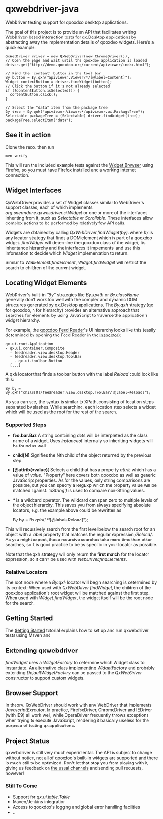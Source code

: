 # qxwebdriver-java

WebDriver testing support for qooxdoo desktop applications.

The goal of this project is to provide an API that facilitates writing [WebDriver](http://seleniumhq.org/docs/03_webdriver.html)-based interaction tests for [qx.Desktop applications](http://manual.qooxdoo.org/current/pages/desktop.html) by abstracting away the implementation details of qooxdoo widgets. Here's a quick example:

    QxWebDriver driver = new QxWebDriver(new ChromeDriver());
    // Open the page and wait until the qooxdoo application is loaded
    driver.get("http://demo.qooxdoo.org/current/apiviewer/index.html");

    // Find the 'content' button in the tool bar
    By button = By.qxh("apiviewer.Viewer/*/[@label=Content]");
    Widget contentButton = driver.findWidget(button);
    // Click the button if it's not already selected
    if (!contentButton.isSelected()) {
      contentButton.click();
    }

    // Select the "data" item from the package tree
    By tree = By.qxh("apiviewer.Viewer/*/apiviewer.ui.PackageTree");
    Selectable packageTree = (Selectable) driver.findWidget(tree);
    packageTree.selectItem("data");

## See it in action

Clone the repo, then run

    mvn verify

This will run the included example tests against the [Widget Browser](http://demo.qooxdoo.org/current/widgetbrowser/) using Firefox, so you must have Firefox installed and a working internet connection.

## Widget Interfaces

QxWebDriver provides a set of Widget classes similar to WebDriver's support classes, each of which implements _org.oneandone.qxwebdriver.ui.Widget_ or one or more of the interfaces inheriting from it, such as _Selectable_ or _Scrollable_. These interfaces allow complex actions to be performed by relatively few API calls.

Widgets are obtained by calling _QxWebDriver.findWidget(by)_. where _by_ is any locator strategy that finds a DOM element which is part of a qooxdoo widget. _findWidget_ will determine the qooxdoo class of the widget, its inheritance hierarchy and the interfaces it implements, and use this information to decide which _Widget_ implementation to return.

Similar to _WebElement.findElement_, _Widget.findWidget_ will restrict the search to children of the current widget.

## Locating Widget Elements

WebDriver's built-in _"By"_ strategies like _By.xpath_ or _By.className_ generally don't work too well with the complex and dynamic DOM structures generated by qx.Desktop applications. The _By.qxh_ strategy (qx for qooxdoo, h for hierarchy) provides an alternative approach that searches for elements by using JavaScript to traverse the application's widget hierarchy.

For example, the [qooxdoo Feed Reader](http://demo.qooxdoo.org/current/feedreader/)'s UI hierarchy looks like this (easily determined by opening the Feed Reader in the [Inspector](http://demo.qooxdoo.org/current/inspector/)):

    qx.ui.root.Application
    - qx.ui.container.Composite
      - feedreader.view.desktop.Header
      - feedreader.view.desktop.ToolBar
        - qx.ui.toolbar.Button
      [...]

A qxh locator that finds a toolbar button with the label _Reload_ could look like this:

    By by = By.qxh("child[0]/feedreader.view.desktop.ToolBar/[@label=Reload]");

As you can see, the syntax is similar to XPath, consisting of location steps separated by slashes. While searching, each location step selects a widget which will be used as the root for the rest of the search.

### Supported Steps

*   **foo.bar.Baz** A string containing dots will be interpreted as the class name of a widget. Uses _instanceof_ internally so inheriting widgets will be found as well.
*   **child[N]** Signifies the Nth child of the object returned by the previous step.
*   **[@attrib{=value}]** Selects a child that has a property _attrib_ which has a value of _value_. "Property" here covers both qooxdoo as well as generic JavaScript properties. As for the values, only string comparisons are possible, but you can specify a RegExp which the property value will be matched against. _toString()_ is used to compare non-String values.
*  __\*__ is a wildcard operator. The wildcard can span zero to multiple levels of the object hierarchy. This saves you from always specifying absolute locators, e.g. the example above could be rewritten as


    By by = By.qxh("*/[@label=Reload]");

This will recursively search from the first level below the search root for an object with a _label_ property that matches the regular expression _/Reload/_. As you might expect, these recursive searches take more time than other searches, so it is good practice to be as specific in your locator as possible.

Note that the qxh strategy will only return the **first match** for the locator expression, so it can't be used with _WebDriver.findElements_.

### Relative Locators

The root node where a _By.qxh_ locator will begin searching is determined by its context: When used with _QxWebDriver.findWidget_, the children of the qooxdoo application's root widget will be matched against the first step.
When used with _Widget.findWidget_, the widget itself will be the root node for the search.

## Getting Started
The [Getting Started](https://github.com/qooxdoo/qxwebdriver-java/wiki/Getting-Started) tutorial explains how to set up and run qxwebdriver tests using Maven and

## Extending qxwebdriver

_findWidget_ uses a _WidgetFactory_ to determine which Widget class to instantiate. An alternative class implementing _WidgetFactory_ and probably extending _DefaultWidgetFactory_ can be passed to the _QxWebDriver_ constructor to support custom widgets.

## Browser Support

In theory, QxWebDriver should work with any WebDriver that implements _JavascriptExecutor_. In practice, FirefoxDriver, ChromeDriver and IEDriver (with IE9) all work well, while OperaDriver frequently throws exceptions when trying to execute JavaScript, rendering it basically useless for the purpose of testing qx applications.

## Project Status

qxwebdriver is still very much experimental. The API is subject to change without notice, not all of qooxdoo's built-in widgets are supported and there is much still to be optimized. Don't let that stop you from playing with it, giving us feedback on [the usual channels](http://qooxdoo.org/community/) and sending pull requests, however!

### Still To Come

* Support for _qx.ui.table.Table_
* Maven/Jenkins integration
* Access to qooxdoo's logging and global error handling facilities
* ...
